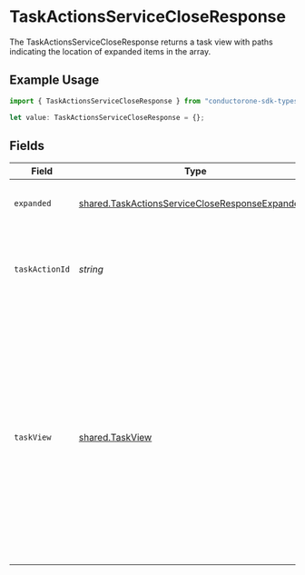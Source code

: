 # TaskActionsServiceCloseResponse

The TaskActionsServiceCloseResponse returns a task view with paths indicating the location of expanded items in the array.

## Example Usage

```typescript
import { TaskActionsServiceCloseResponse } from "conductorone-sdk-typescript/sdk/models/shared";

let value: TaskActionsServiceCloseResponse = {};
```

## Fields

| Field                                                                                                                                                                                            | Type                                                                                                                                                                                             | Required                                                                                                                                                                                         | Description                                                                                                                                                                                      |
| ------------------------------------------------------------------------------------------------------------------------------------------------------------------------------------------------ | ------------------------------------------------------------------------------------------------------------------------------------------------------------------------------------------------ | ------------------------------------------------------------------------------------------------------------------------------------------------------------------------------------------------ | ------------------------------------------------------------------------------------------------------------------------------------------------------------------------------------------------ |
| `expanded`                                                                                                                                                                                       | [shared.TaskActionsServiceCloseResponseExpanded](../../../sdk/models/shared/taskactionsservicecloseresponseexpanded.md)[]                                                                        | :heavy_minus_sign:                                                                                                                                                                               | List of serialized related objects.                                                                                                                                                              |
| `taskActionId`                                                                                                                                                                                   | *string*                                                                                                                                                                                         | :heavy_minus_sign:                                                                                                                                                                               | The ID of the task close action created by this request.                                                                                                                                         |
| `taskView`                                                                                                                                                                                       | [shared.TaskView](../../../sdk/models/shared/taskview.md)                                                                                                                                        | :heavy_minus_sign:                                                                                                                                                                               | Contains a task and JSONPATH expressions that describe where in the expanded array related objects are located. This view can be used to display a fully-detailed dashboard of task information. |